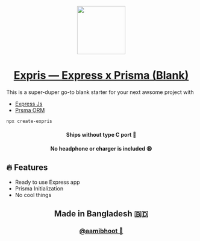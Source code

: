 <p align="center">
  <a href="[Aami Bhoot](https://github.com/aamibhoot)">
    <img src="https://user-images.githubusercontent.com/77445154/164914536-a007020b-babf-4010-9d6f-15eedc8bfaf4.png" height="128">
    <h1 align="center">Expris — Express x Prisma (Blank)</h1>
  </a>
</p>
This is a super-duper go-to blank starter for your next awsome project with

- [Express Js](https://expressjs.com)
- [Prsma ORM](https://www.prisma.io)

```bash
npx create-expris
```

 <h4 align="center"> Ships without type C port 🥲</h4>
 <h4 align="center"> No headphone or charger is included 😩</h4>

## 🔥 Features

- Ready to use Express app
- Prisma Initialization
- No cool things

<h2 align="center">
  Made in Bangladesh 🇧🇩
</h2>

<h3 align="center">
   <a href="[Aami Bhoot](https://github.com/aamibhoot)">
    @aamibhoot 👻
</h3>